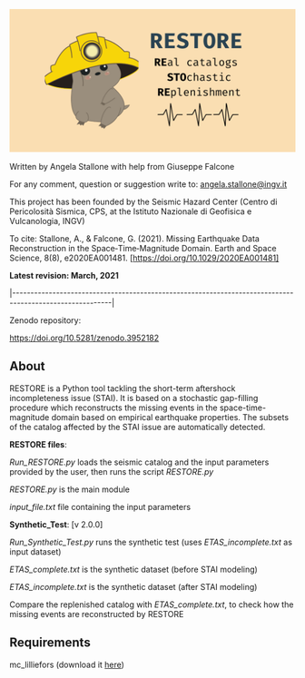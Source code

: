 
![alt text](https://github.com/angystallone/Seismology_Stuff/blob/main/figures/RESTORE_logo.png?raw=true)


Written by Angela Stallone with help from Giuseppe Falcone

For any comment, question or suggestion write to:
<angela.stallone@ingv.it>

This project has been founded by the Seismic Hazard Center
(Centro di Pericolosità Sismica, CPS, at the Istituto Nazionale di Geofisica e Vulcanologia, INGV)

To cite: Stallone, A., & Falcone, G. (2021). Missing Earthquake Data Reconstruction in the Space‐Time‐Magnitude Domain. Earth and Space Science, 8(8), e2020EA001481. [https://doi.org/10.1029/2020EA001481]

**Latest revision: March, 2021** 

|---------------------------------------------------------------------------------------------------------|

Zenodo repository:

<https://doi.org/10.5281/zenodo.3952182>

<h2>About</h2>

RESTORE is a Python tool tackling the short-term aftershock incompleteness issue (STAI).
It is based on a stochastic gap-filling procedure which reconstructs the missing events in the space-time-magnitude domain based on empirical earthquake properties. 
The subsets of the catalog affected by the STAI issue are automatically detected.


**RESTORE files**:

*Run_RESTORE.py* loads the seismic catalog and the input parameters provided by the user, then runs the script *RESTORE.py*

*RESTORE.py* is the main module

*input_file.txt* file containing the input parameters


**Synthetic_Test**: [v 2.0.0]

*Run_Synthetic_Test.py* runs the synthetic test (uses *ETAS_incomplete.txt* as input dataset)

*ETAS_complete.txt* is the synthetic dataset (before STAI modeling)

*ETAS_incomplete.txt* is the synthetic dataset (after STAI modeling)

Compare the replenished catalog with *ETAS_complete.txt*, to check how the missing events are reconstructed by RESTORE

<h2>Requirements</h2>

mc_lilliefors (download it <a href="https://gitlab.com/marcus.herrmann/mc-lilliefors">here</a>)


